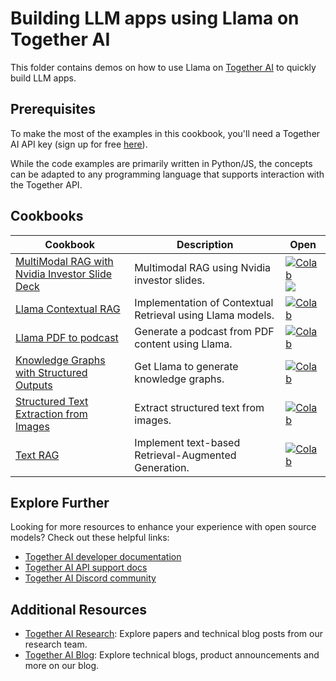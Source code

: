 # Building LLM apps using Llama on Together AI

This folder contains demos on how to use Llama on [Together AI](https://www.together.ai/) to quickly build LLM apps.

 ## Prerequisites

To make the most of the examples in this cookbook, you'll need a Together AI API key (sign up for free [here](https://api.together.ai/signin)).

While the code examples are primarily written in Python/JS, the concepts can be adapted to any programming language that supports interaction with the Together API.

## Cookbooks 

| Cookbook | Description | Open |
| -------- | ----------- | ---- |
| [MultiModal RAG with Nvidia Investor Slide Deck](https://github.com/meta-llama/llama-recipes/blob/main/recipes/3p_integrations/togetherai/multimodal_RAG_with_nvidia_investor_slide_deck.ipynb) | Multimodal RAG using Nvidia investor slides. | [![Colab](https://colab.research.google.com/assets/colab-badge.svg)](https://colab.research.google.com/github/meta-llama/llama-cookbook/blob/main/3p-integrations/togetherai/multimodal_RAG_with_nvidia_investor_slide_deck.ipynb) [![](https://uohmivykqgnnbiouffke.supabase.co/storage/v1/object/public/landingpage/youtubebadge.svg)](https://youtu.be/IluARWPYAUc?si=gG90hqpboQgNOAYG)|
| [Llama Contextual RAG](./llama_contextual_RAG.ipynb) | Implementation of Contextual Retrieval using Llama models. | [![Colab](https://colab.research.google.com/assets/colab-badge.svg)](https://colab.research.google.com/github/meta-llama/llama-cookbook/blob/main/3p-integrations/togetherai/llama_contextual_RAG.ipynb) |
| [Llama PDF to podcast](./pdf_to_podcast_using_llama_on_together.ipynb) | Generate a podcast from PDF content using Llama. | [![Colab](https://colab.research.google.com/assets/colab-badge.svg)](https://colab.research.google.comgithub/meta-llama/llama-cookbook/blob/main/3p-integrations/togetherai/pdf_to_podcast_using_llama_on_together.ipynb) |
| [Knowledge Graphs with Structured Outputs](https://github.com/meta-llama/llama-recipes/blob/main/recipes/3p_integrations/togetherai/knowledge_graphs_with_structured_outputs.ipynb) | Get Llama to generate knowledge graphs. | [![Colab](https://colab.research.google.com/assets/colab-badge.svg)](https://colab.research.google.com/github/meta-llama/llama-recipes/blob/main/recipes/3p_integrations/togetherai/knowledge_graphs_with_structured_outputs.ipynb) |
| [Structured Text Extraction from Images](https://github.com/meta-llama/llama-recipes/blob/main/recipes/3p_integrations/togetherai/structured_text_extraction_from_images.ipynb) | Extract structured text from images. | [![Colab](https://colab.research.google.com/assets/colab-badge.svg)](https://colab.research.google.com/github/meta-llama/llama-recipes/blob/main/recipes/3p_integrations/togetherai/structured_text_extraction_from_images.ipynb) |
| [Text RAG](https://github.com/meta-llama/llama-recipes/blob/main/recipes/3p_integrations/togetherai/text_RAG_using_llama_on_together.ipynb) | Implement text-based Retrieval-Augmented Generation. | [![Colab](https://colab.research.google.com/assets/colab-badge.svg)](https://colab.research.google.com/github/meta-llama/llama-recipes/blob/main/recipes/3p_integrations/togetherai/text_RAG_using_llama_on_together.ipynb) |

## Explore Further

Looking for more resources to enhance your experience with open source models? Check out these helpful links:

- [Together AI developer documentation](https://docs.together.ai/docs/introduction)
- [Together AI API support docs](https://docs.together.ai/reference/chat-completions-1)
- [Together AI Discord community](https://discord.gg/9Rk6sSeWEG)

## Additional Resources

- [Together AI Research](https://www.together.ai/research): Explore papers and technical blog posts from our research team.
- [Together AI Blog](https://www.together.ai/blog): Explore technical blogs, product announcements and more on our blog.
